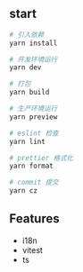 ## start

```sh
# 引入依赖
yarn install

# 开发环境运行
yarn dev

# 打包
yarn build

# 生产环境运行
yarn preview

# eslint 检查
yarn lint

# prettier 格式化
yarn format

# commit 提交
yarn cz
```

## Features

- i18n
- vitest
- ts
